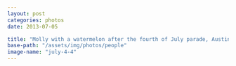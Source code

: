 ```yaml
---
layout: post
categories: photos
date: 2013-07-05

title: "Molly with a watermelon after the fourth of July parade, Austin, Texas"
base-path: "/assets/img/photos/people"
image-name: "july-4-4"
---
```

